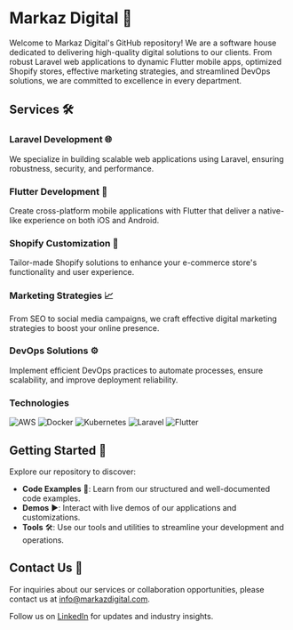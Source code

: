 # Markaz Digital 🚀

Welcome to Markaz Digital's GitHub repository! We are a software house dedicated to delivering high-quality digital solutions to our clients. From robust Laravel web applications to dynamic Flutter mobile apps, optimized Shopify stores, effective marketing strategies, and streamlined DevOps solutions, we are committed to excellence in every department.

## Services 🛠️

### Laravel Development 🌐
We specialize in building scalable web applications using Laravel, ensuring robustness, security, and performance.

### Flutter Development 📱
Create cross-platform mobile applications with Flutter that deliver a native-like experience on both iOS and Android.

### Shopify Customization 🛒
Tailor-made Shopify solutions to enhance your e-commerce store's functionality and user experience.

### Marketing Strategies 📈
From SEO to social media campaigns, we craft effective digital marketing strategies to boost your online presence.

### DevOps Solutions ⚙️
Implement efficient DevOps practices to automate processes, ensure scalability, and improve deployment reliability.

### Technologies

![AWS](https://img.shields.io/badge/Amazon_AWS-232F3E?style=for-the-badge&logo=amazon-aws&logoColor=white)
![Docker](https://img.shields.io/badge/-Docker-2496ED?style=for-the-badge&logo=docker&logoColor=white)
![Kubernetes](https://img.shields.io/badge/-Kubernetes-326CE5?style=for-the-badge&logo=kubernetes&logoColor=white)
![Laravel](https://img.shields.io/badge/Laravel-FF2D20?style=for-the-badge&logo=laravel&logoColor=white)
![Flutter](https://img.shields.io/badge/Flutter-02569B?style=for-the-badge&logo=flutter&logoColor=white)

## Getting Started 🚀

Explore our repository to discover:

- **Code Examples** 📝: Learn from our structured and well-documented code examples.
- **Demos** ▶️: Interact with live demos of our applications and customizations.
- **Tools** 🛠️: Use our tools and utilities to streamline your development and operations.

## Contact Us 📧

For inquiries about our services or collaboration opportunities, please contact us at [info@markazdigital.com](mailto:info@markazdigital.com).

Follow us on [LinkedIn](https://www.linkedin.com/markazdigital) for updates and industry insights.
